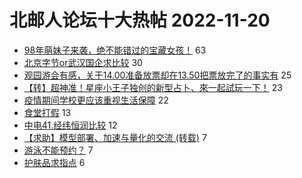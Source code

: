 # 北邮人论坛十大热帖 2022-11-20

- [98年萌妹子来袭，绝不能错过的宝藏女孩！](https://bbs.byr.cn/article/Friends/2033145) 63
- [北京字节or武汉国企求比较](https://bbs.byr.cn/article/Job/2176669) 30
- [观园游会有感，关于14.00准备放票却在13.50把票放完了的事实有](https://bbs.byr.cn/article/Picture/3333117) 25
- [【转】超神准！星座小王子独创的新型占卜、來一起試玩一下！](https://bbs.byr.cn/article/Constellations/326533) 23
- [疫情期间学校更应该重视生活保障](https://bbs.byr.cn/article/Talking/6371495) 22
- [食堂打假](https://bbs.byr.cn/article/Food/522577) 13
- [中电41.经纬恒润比较](https://bbs.byr.cn/article/Shandong/423318) 12
- [【求助】模型部署、加速与量化的交流 (转载)](https://bbs.byr.cn/article/StudyShare/205105) 7
- [游泳不能预约？](https://bbs.byr.cn/article/Swim/130202) 7
- [护肤品求指点](https://bbs.byr.cn/article/Beauty/333975) 6


